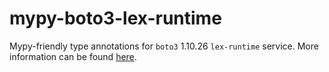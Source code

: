 # mypy-boto3-lex-runtime

Mypy-friendly type annotations for `boto3` 1.10.26 `lex-runtime` service.
More information can be found [here](https://github.com/vemel/mypy_boto3).